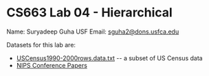 # CS663 Lab 04 - Hierarchical

Name: Suryadeep Guha
USF Email: sguha2@dons.usfca.edu

Datasets for this lab are:

* [USCensus1990-2000rows.data.txt](USCensus1990-2000rows.data.txt) -- a subset of US Census data
* [NIPS Conference Papers](https://archive.ics.uci.edu/ml/datasets/NIPS+Conference+Papers+1987-2015#)
